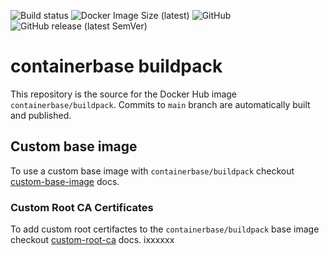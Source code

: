 ![Build status](https://github.com/containerbase/buildpack/workflows/build/badge.svg)
![Docker Image Size (latest)](https://img.shields.io/docker/image-size/containerbase/buildpack/latest)
![GitHub](https://img.shields.io/github/license/containerbase/buildpack)
![GitHub release (latest SemVer)](https://img.shields.io/github/v/release/containerbase/buildpack)

# containerbase buildpack

This repository is the source for the Docker Hub image `containerbase/buildpack`. Commits to `main` branch are automatically built and published.

## Custom base image

To use a custom base image with `containerbase/buildpack` checkout [custom-base-image](./docs/custom-base-image.md) docs.

### Custom Root CA Certificates

To add custom root certifactes to the `containerbase/buildpack` base image checkout [custom-root-ca](./docs/custom-root-ca.md) docs.
ixxxxxx
